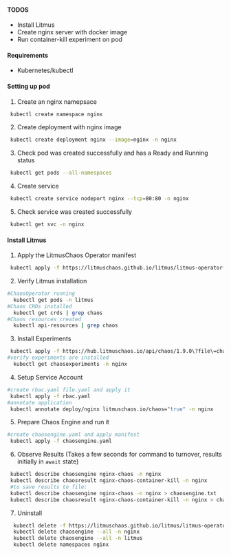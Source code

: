 #### TODOS
- Install Litmus
- Create nginx server with docker image 
- Run container-kill experiment on pod 

#### Requirements
- Kubernetes/kubectl  

#### Setting up pod 

1. Create an nginx namepsace 
```BASH
 kubectl create namespace nginx
```
2. Create deployment with nginx image
```BASH
 kubectl create deployment nginx --image=nginx -n nginx
```
3. Check pod was created successfully and has a Ready and Running status 
```BASH
 kubectl get pods --all-namespaces
```
4. Create service
```BASH
 kubectl create service nodeport nginx --tcp=80:80 -n nginx
```
5. Check service was created successfully
```BASH
 kubectl get svc -n nginx
```

#### Install Litmus 

1. Apply the LitmusChaos Operator manifest
```BASH 
 kubectl apply -f https://litmuschaos.github.io/litmus/litmus-operator-v1.9.0.yaml
```
2. Verify Litmus installation 
```BASH
#ChaosOperator running 
  kubectl get pods -n litmus
#Chaos CRDs installed 
  kubectl get crds | grep chaos
#Chaos resources created  
  kubectl api-resources | grep chaos
```
3. Install Experiments
```BASH 
 kubectl apply -f https://hub.litmuschaos.io/api/chaos/1.9.0\?file\=charts/generic/experiments.yaml -n nginx
#verify experiments are installed
  kubectl get chaosexperiments -n nginx
```

4. Setup Service Account
```BASH
#create rbac.yaml file.yaml and apply it 
 kubectl apply -f rbac.yaml
#annotate application
 kubectl annotate deploy/nginx litmuschaos.io/chaos="true" -n nginx
```
5. Prepare Chaos Engine and run it
```BASH
#create chaosengine.yaml and apply manifest
 kubectl apply -f chaosengine.yaml
```
6. Observe Results (Takes a few seconds for command to turnover, results initially in `await` state)
```BASH
 kubectl describe chaosengine nginx-chaos -n nginx
 kubectl describe chaosresult nginx-chaos-container-kill -n nginx
 #to save results to file: 
 kubectl describe chaosengine nginx-chaos -n nginx > chaosengine.txt
 kubectl describe chaosresult nginx-chaos-container-kill -n nginx > chaosresult.txt
```
7. Uninstall
```BASH
  kubectl delete -f https://litmuschaos.github.io/litmus/litmus-operator-v1.9.0.yaml
  kubectl delete chaosengine --all -n nginx
  kubectl delete chaosengine --all -n litmus
  kubectl delete namespaces nginx
```